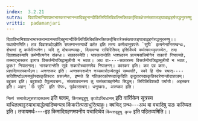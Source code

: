 ```yaml
---
index:  3.2.21
sutra:  दिवाविभानिशाप्रभाभास्करान्तानन्तादिबहुनान्दीकिंलिपिलिबिबलिभक्तिकर्तृचित्रक्षेत्रसंख्याजङ्घाबाह्वहर्यत्तद्धनुररुष्षु
vritti:  padamanjari
---
```


	दिवाविभानिशाप्रभाभास्करान्तानन्तादिबहुनान्दीकिंलिपिलिबिबलिभक्तिकर्तृचित्रत्रेत्रसंख्याजङ्घाबाह्वहर्यत्तद्धनुररुष्षु।। यथायोगमिति। तत्र दिवाशब्दोऽह्रीति सप्तम्यन्तस्यार्थे वर्तत इति तस्य कर्मत्वानुपपत्तेः `सुपि` इत्यनेनाभिसम्बन्धः, शेषाणां तु कर्मणीत्यनेन। यदि तु दोषामन्यमहः, दिवामन्या रात्रिरितिवद् वृत्तिविषये कर्मत्वमभ्युपगम्येत, तदा दिवाशब्दस्यापि कर्मणीत्यनेन संबन्धः। सकारस्येति। भास्करान्तेति भाशब्दस्य प्रत्ययसन्नियोगेन सकारो निपात्यते, तस्माद्भास्कर इत्यत्र विसर्जनीयजिह्वामूलीयौ न भवतः। अथ वा----सकारस्य विसर्जनीयजिह्वामूलीयौ न भवतः, कुतः? निपातनात्। भास्करान्तेति सूत्रे सकारोच्चारणमेव निपातनम्। कारकर इति। कर एव कारः, प्रज्ञादित्वात्स्वार्थेऽण। अनन्तकर इति। अन्तकरशब्देन नञ्समासेऽप्येतद्रूपं सम्भवति, स्वरे हि दोषः स्यात्----सतिशिष्टोऽव्ययपूर्वपदप्रकृतिस्वरः प्रसज्येत, इष्यते हि गतिकारकोपपदात्कृदिति कृदुत्तरपदप्रकृतिस्वरेणान्तोदात्तत्वम्। बहुकर इति। बहुशब्दो वैपुल्यवचनः, संख्यावचनस्य तु चसंख्याग्रहणेनैव सिद्धम्। लिपिलिबिशब्दौ पर्यायौ। अहस्कर इति। अहन् `रोः सुपि` इति रोफः, पूर्ववत्सत्वम्। धनुष्करः, अरुष्कर इति।
`नित्यं समासेऽनुत्तरपदस्थस्य` इति षत्वम्, `किंयत्तद्वहुषु कृञोऽज्विधानम्` इति वार्त्तिकेन सूत्रस्य बाधितत्वाट्टस्याभावाद्धेत्वादिष्वन्यत्र किंकरीत्यसाधुरित्याहुः। क्वचिद् ग्रन्थः---अथ वा वचादिषु पाठः करिष्यत इति। तत्रायमर्थः----इह किमादिग्रहणमपनीय पचादिष्वेव `किंयत्तद्वहुषु कृञः` इति पठितव्यमिति।।
